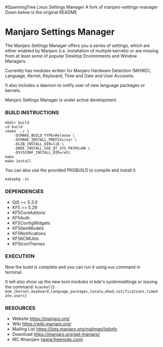 #SpanningTree Linux Settings Manager
A fork of manjaro-settings-manager
Down below is the original README

# Manjaro Settings Manager

The Manjaro Settings Manager offers you a series of settings, which are
either enabled by Manjaro (i.e. installation of multiple kernels) or are 
missing from at least some of popular Desktop Environments and Window Managers.

Currently has modules written for Manjaro Hardware Detection (MHWD), Language,
Kernel, Keyboard, Time and Date and User Accounts.

It also includes a daemon to notify user of new language packages or kernels.

Manjaro Settings Manager is under active development.


### BUILD INSTRUCTIONS

    mkdir build  
    cd build  
    cmake ../ \
        -DCMAKE_BUILD_TYPE=Release \
        -DCMAKE_INSTALL_PREFIX=/usr \
        -DLIB_INSTALL_DIR=lib \
        -DKDE_INSTALL_USE_QT_SYS_PATHS=ON \
        -DSYSCONF_INSTALL_DIR=/etc
    make
    make install  
  
You can also use the provided PKGBUILD to compile and install it.
   
    makepkg -si


### DEPENDENCIES

* Qt5 >= 5.3.0
* KF5 >= 5.29
* KF5CoreAddons
* KF5Auth
* KF5ConfigWidgets
* KF5ItemModels
* KF5Notifications
* KF5KCMUtils
* KF5IconThemes


### EXECUTION

Now the build is complete and you can run it using `msm` command in terminal.

It will also show up the new kcm modules in kde's systemsettings or issuing the command:
`kcmshell5 msm_{kernel,keyboard,language_packages,locale,mhwd,notifications,timedate,users}`


### RESOURCES

* Website        https://manjaro.org/
* Wiki           https://wiki.manjaro.org/
* Mailing List   https://lists.manjaro.org/mailman/listinfo
* Download       https://manjaro.org/get-manjaro/
* IRC            #manjaro (www.freenode.com)
